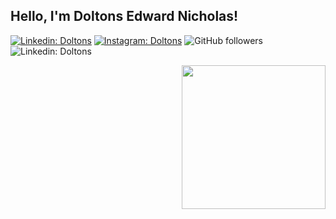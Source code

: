 <h2>Hello, I'm Doltons Edward Nicholas!</h2> 


[![Linkedin: Doltons](https://img.shields.io/badge/-Doltons%20Edward-blue?style=flat&logo=Linkedin&logoColor=white&link=https://www.linkedin.com/in/doltons-edward-nicholas-p-1498a7208/)](https://www.linkedin.com/in/doltons-edward-nicholas-p/)
[![Instagram: Doltons](https://img.shields.io/badge/-Profol_e-DD2A7D?style=flat&logo=Instagram&logoColor=white)](https://www.instagram.com/dollonged/)
![GitHub followers](https://img.shields.io/github/followers/secondl1f3?label=Follow&style=social)
![Linkedin: Doltons](https://img.shields.io/badge/-ReactJs-61DAFB?logo=react&logoColor=white&link=)

<!-- ![Twitter Follow](https://img.shields.io/twitter/follow/fjr_notes?label=Follow)
[![Linkedin: fajar](https://img.shields.io/badge/-ahmad%20fajar-blue?style=flat-square&logo=Linkedin&logoColor=white&link=https://www.linkedin.com/in/ahmad-fajar/)](https://www.linkedin.com/in/ahmad-fajar)
![GitHub followers](https://img.shields.io/github/followers/secondl1f3?label=Follow&style=social)
[![website](https://img.shields.io/badge/Website-46a2f1.svg?&style=flat-square&logo=Google-Chrome&logoColor=white&link=https://fajarah.wordpress.com/)](https://fajarah.wordpress.com/) -->



<img align='right' src="https://media.giphy.com/media/QssGEmpkyEOhBCb7e1/giphy.gif?cid=ecf05e47c19133vx7wb7boyeeipf0op5lwjbvs9fk9i8fuqe&rid=giphy.gif&ct=s" width="230"> 









<!--https://media.giphy.com/media/M9gbBd9nbDrOTu1Mqx/giphy.gif -->
